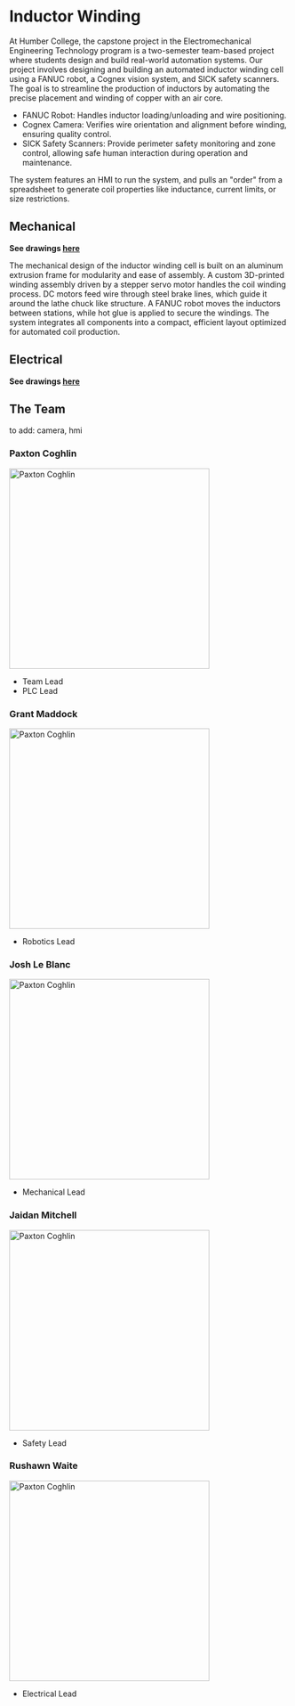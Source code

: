 # Inductor Winding

At Humber College, the capstone project in the Electromechanical Engineering Technology program is a two-semester team-based project where students design and build real-world automation systems. Our project involves designing and building an automated inductor winding cell using a FANUC robot, a Cognex vision system, and SICK safety scanners. The goal is to streamline the production of inductors by automating the precise placement and winding of copper with an air core.

 - FANUC Robot: Handles inductor loading/unloading and wire positioning.
 - Cognex Camera: Verifies wire orientation and alignment before winding, ensuring quality control.
 - SICK Safety Scanners: Provide perimeter safety monitoring and zone control, allowing safe human interaction during operation and maintenance.

The system features an HMI to run the system, and pulls an "order" from a spreadsheet to generate coil properties like inductance, current limits, or size restrictions.

## Mechanical
**See drawings [here](../ENGINEERING/MECHANICAL.pdf)**

The mechanical design of the inductor winding cell is built on an aluminum extrusion frame for modularity and ease of assembly. A custom 3D-printed winding assembly driven by a stepper servo motor handles the coil winding process. DC motors feed wire through steel brake lines, which guide it around the lathe chuck like structure. A FANUC robot moves the inductors between stations, while hot glue is applied to secure the windings. The system integrates all components into a compact, efficient layout optimized for automated coil production.


## Electrical
**See drawings [here](..\ENGINEERING\ELECTRICAL.pdf)**

## The Team
to add:
camera, hmi

### Paxton Coghlin
<a href="..\TeamInfo\Paxton\Resume.pdf"><img src="..\TeamInfo\Paxton\Portrait.JPG" alt="Paxton Coghlin" style="height:360px;"></a>
 - Team Lead
 - PLC Lead

### Grant Maddock
<a href="..\TeamInfo\Paxton\Resume.pdf"><img src="..\TeamInfo\Grant\Portrait.JPG" alt="Paxton Coghlin" style="height:360px;"></a>
 - Robotics Lead

### Josh Le Blanc
<a href="..\TeamInfo\Paxton\Resume.pdf"><img src="..\TeamInfo\Josh\Portrait.JPG" alt="Paxton Coghlin" style="height:360px;"></a>
 - Mechanical Lead

### Jaidan Mitchell
<a href="..\TeamInfo\Paxton\Resume.pdf"><img src="..\TeamInfo\Jaidan\Portrait.JPG" alt="Paxton Coghlin" style="height:360px;"></a>
 - Safety Lead

### Rushawn Waite
<a href="..\TeamInfo\Paxton\Resume.pdf"><img src="..\TeamInfo\Shawn\Portrait.JPG" alt="Paxton Coghlin" style="height:360px;"></a>
 - Electrical Lead